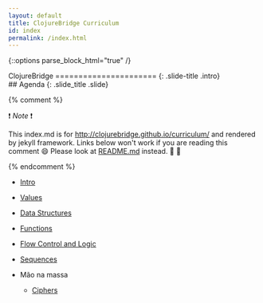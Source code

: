 ```yaml
---
layout: default
title: ClojureBridge Curriculum
id: index
permalink: /index.html
---
```


{::options parse_block_html="true" /}

<section>
ClojureBridge
======================
{: .slide-title .intro}
</section>

 <section>
## Agenda
{: .slide_title .slide}

{% comment %}

:exclamation: _Note_ :exclamation:

This index.md is for http://clojurebridge.github.io/curriculum/
and rendered by jekyll framework.
Links below won't work if you are reading this comment :smile:
Please look at [README.md](README.md) instead. :green_heart: :blue_heart:

{% endcomment %}

* [Intro](outline/intro.html)
* [Values](outline/simple_values.html)
* [Data Structures](outline/data_structures.html)
* [Functions](outline/functions.html)
* [Flow Control and Logic](outline/flow_control.html)
* [Sequences](outline/sequences.html)

* Mão na massa
    - [Ciphers](https://github.com/ClojureBridgeSP/ciphers)

</section>
